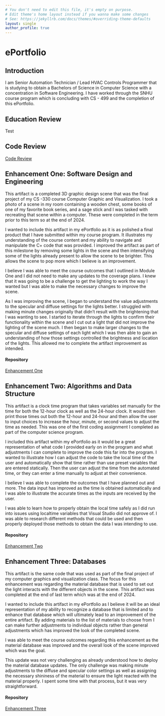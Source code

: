 ```yaml
---
# You don't need to edit this file, it's empty on purpose.
# Edit theme's home layout instead if you wanna make some changes
# See: https://jekyllrb.com/docs/themes/#overriding-theme-defaults
layout: single
author_profile: true
---
```


# ePortfolio

## Introduction
I am Senior Automation Technician / Lead HVAC Controls Programmer that is studying to obtain a Bachelors of Science in Computer Science with a concentration in Software Engineering. I have worked through the SNHU course program which is concluding with CS - 499 and the completion of this ePortfolio.

## Education Review
Test

## Code Review
[Code Review](https://github.com/FrankSmith519/FrankSmith519.github.io/blob/master/2-2_Milestone.docx)

## Enhancement One: Software Design and Engineering
This artifact is a completed 3D graphic design scene that was the final project of my CS -330 course Computer Graphic and Visualization. I took a photo of a scene in my room containing a wooden chest, some books of one of my favorite book series, and a sage stick and I was tasked with recreating that scene within a computer. These were completed in the term prior to this term so at the end of 2024.

I wanted to include this artifact in my ePortfolio as it is as polished a final product that I have submitted within my course program. It illustrates my understanding of the course content and my ability to navigate and manipulate the C+ code that was provided. I improved the artifact as part of this milestone by removing some lights in the scene and then intensifying some of the lights already present to allow the scene to be brighter. This allows the scene to pop more which I believe is an improvement.

I believe I was able to meet the course outcomes that I outlined in Module One and I did not need to make any updates to the coverage plans. I knew that it was going to be a challenge to get the lighting to work the way I wanted but I was able to make the necessary changes to improve the scene.

As I was improving the scene, I began to understand the value adjustments to the specular and diffuse settings for the lights better. I struggled with making minute changes originally that didn’t result with the brightening that I was wanting to see. I started to iterate through the lights to confirm their functionality within the scene and I cut out a light that did not improve the lighting of the scene much. I then began to make larger changes to the specular and diffuse settings of each light which I was then able to gain an understanding of how those settings controlled the brightness and location of the lights. This allowed me to complete the artifact improvement as intended.

#### Repository
[Enhancement One](https://github.com/FrankSmith519/EnhancementOne)

## Enhancement Two: Algorithms and Data Structure
This artifact is a clock time program that takes variables set manually for the time for both the 12-hour clock as well as the 24-hour clock. It would then print those times out both the 12-hour and 24-hour and then allow the user to input choices to increase the hour, minute, or second values to adjust the time as needed. This was one of the first coding assignment I completed as part of the computer science program.

I included this artifact within my ePortfolio as it would be a great representation of what code I provided early on in the program and what adjustments I can complete to improve the code this far into the program. I wanted to illustrate how I can adjust the code to take the local time of the user and automatically show that time rather than use preset variables that are entered statically. Then the user can adjust the time from the automated time, or they can enter a time manually to adjust at their convenience.

I believe I was able to complete the outcomes that I have planned out and more. The data input has improved as the time is obtained automatically and I was able to illustrate the accurate times as the inputs are received by the user.

I was able to learn how to properly obtain the local time safely as I did run into issues using localtime variables that Visual Studio did not approve of. I was able to research different methods that could be used and then properly deployed those methods to obtain the data I was intending to use.

#### Repository
[Enhancement Two](https://github.com/FrankSmith519/EnhancementTwo)

## Enhancement Three: Databases
This artifact is the same code that was used as part of the final project of my computer graphics and visualization class. The focus for this enhancement was regarding the material database that is used to set out the light interacts with the different objects in the scene. This artifact was completed at the end of last term which was at the end of 2024.

I wanted to include this artifact in my ePortfolio as I believe it will be an ideal representation of my ability to recognize a database that is limited and to enhance that database which will ultimately lead to an improvement of the entire artifact. By adding materials to the list of materials to choose from I can make further adjustments to individual objects rather than general adjustments which has improved the look of the completed scene.

I was able to meet the course outcomes regarding this enhancement as the material database was improved and the overall look of the scene improved which was the goal.

This update was not very challenging as already understood how to deploy the material database updates. The only challenge was making minute adjustments to the diffuse and specular color settings as well as assigning the necessary shininess of the material to ensure the light reacted with the material properly. I spent some time with that process, but it was very straightforward.

#### Repository
[Enhancement Three](https://github.com/FrankSmith519/EnhancementThree)

